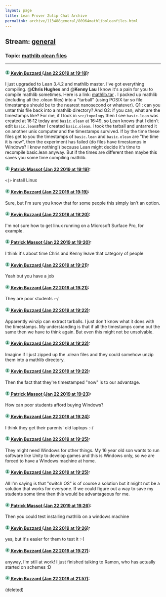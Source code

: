 ```yaml
---
layout: page
title: Lean Prover Zulip Chat Archive 
permalink: archive/113488general/80964mathliboleanfiles.html
---
```


## Stream: [general](index.html)
### Topic: [mathlib olean files](80964mathliboleanfiles.html)

---

#### [![Click to go to Zulip](../../assets/img/zulip2.png) Kevin Buzzard (Jan 22 2019 at 19:18)](https://leanprover.zulipchat.com/#narrow/stream/113488-general/topic/mathlib%20olean%20files/near/156626057):
I just upgraded to Lean 3.4.2 and mathlib master. I've got everything compiling. @**Chris Hughes**  and @**Kenny Lau** I know it's a pain for you to compile mathlib sometimes. Here is a link: [mathlib.tar](http://wwwf.imperial.ac.uk/~buzzard/xena/mathlib.tar)  . I packed up mathlib (including all the .olean files) into a "tarball" (using POSIX tar so file timestamps should be to the nearest nanosecond or whatever). Q1 : can you untar this file back into a mathlib directory? And Q2: if you can, what are the timestamps like? For me, if I look in `src/topology` then I see `basic.lean` was created at 16:12 today and `basic.olean` at 16:49, so Lean knows that I didn't edit `basic.lean`after I created `basic.olean`. I took the tarball and untarred it on another unix computer and the timestamps survived. If by the time these files get to you the timestamps of `basic.lean` and `basic.olean` are "the time it is now", then the experiment has failed (do files have timestamps in Windows? I know nothing!) because Lean might decide it's time to recompile basic.lean anyway. But if the times are different then maybe this saves you some time compiling mathlib.

#### [![Click to go to Zulip](../../assets/img/zulip2.png) Patrick Massot (Jan 22 2019 at 19:19)](https://leanprover.zulipchat.com/#narrow/stream/113488-general/topic/mathlib%20olean%20files/near/156626147):
`<|>` install Linux

#### [![Click to go to Zulip](../../assets/img/zulip2.png) Kevin Buzzard (Jan 22 2019 at 19:19)](https://leanprover.zulipchat.com/#narrow/stream/113488-general/topic/mathlib%20olean%20files/near/156626177):
Sure, but I'm sure you know that for some people this simply isn't an option.

#### [![Click to go to Zulip](../../assets/img/zulip2.png) Kevin Buzzard (Jan 22 2019 at 19:20)](https://leanprover.zulipchat.com/#narrow/stream/113488-general/topic/mathlib%20olean%20files/near/156626241):
I'm not sure how to get linux running on a Microsoft Surface Pro, for example.

#### [![Click to go to Zulip](../../assets/img/zulip2.png) Patrick Massot (Jan 22 2019 at 19:20)](https://leanprover.zulipchat.com/#narrow/stream/113488-general/topic/mathlib%20olean%20files/near/156626256):
I think it's about time Chris and Kenny leave that category of people

#### [![Click to go to Zulip](../../assets/img/zulip2.png) Kevin Buzzard (Jan 22 2019 at 19:21)](https://leanprover.zulipchat.com/#narrow/stream/113488-general/topic/mathlib%20olean%20files/near/156626289):
Yeah but you have a job

#### [![Click to go to Zulip](../../assets/img/zulip2.png) Kevin Buzzard (Jan 22 2019 at 19:21)](https://leanprover.zulipchat.com/#narrow/stream/113488-general/topic/mathlib%20olean%20files/near/156626302):
They are poor students :-/

#### [![Click to go to Zulip](../../assets/img/zulip2.png) Kevin Buzzard (Jan 22 2019 at 19:22)](https://leanprover.zulipchat.com/#narrow/stream/113488-general/topic/mathlib%20olean%20files/near/156626391):
Apparently winzip can extract tarballs. I just don't know what it does with the timestamps. My understanding is that if all the timestamps come out the same then we have to think again. But even this might not be unsolvable.

#### [![Click to go to Zulip](../../assets/img/zulip2.png) Kevin Buzzard (Jan 22 2019 at 19:22)](https://leanprover.zulipchat.com/#narrow/stream/113488-general/topic/mathlib%20olean%20files/near/156626410):
Imagine if I just zipped up the .olean files and they could somehow unzip them into a mathlib directory.

#### [![Click to go to Zulip](../../assets/img/zulip2.png) Kevin Buzzard (Jan 22 2019 at 19:22)](https://leanprover.zulipchat.com/#narrow/stream/113488-general/topic/mathlib%20olean%20files/near/156626456):
Then the fact that they're timestamped "now" is to our advantage.

#### [![Click to go to Zulip](../../assets/img/zulip2.png) Patrick Massot (Jan 22 2019 at 19:23)](https://leanprover.zulipchat.com/#narrow/stream/113488-general/topic/mathlib%20olean%20files/near/156626502):
How can poor students afford buying Windows?

#### [![Click to go to Zulip](../../assets/img/zulip2.png) Kevin Buzzard (Jan 22 2019 at 19:24)](https://leanprover.zulipchat.com/#narrow/stream/113488-general/topic/mathlib%20olean%20files/near/156626598):
I think they get their parents' old laptops :-/

#### [![Click to go to Zulip](../../assets/img/zulip2.png) Kevin Buzzard (Jan 22 2019 at 19:25)](https://leanprover.zulipchat.com/#narrow/stream/113488-general/topic/mathlib%20olean%20files/near/156626652):
They might need Windows for other things. My 16 year old son wants to run software like Unity to develop games and this is Windows only, so we are forced to have a Windows machine at home.

#### [![Click to go to Zulip](../../assets/img/zulip2.png) Kevin Buzzard (Jan 22 2019 at 19:25)](https://leanprover.zulipchat.com/#narrow/stream/113488-general/topic/mathlib%20olean%20files/near/156626729):
All I'm saying is that "switch OS" is of course a solution but it might not be a solution that works for everyone. If we could figure out a way to save my students some time then this would be advantageous for me.

#### [![Click to go to Zulip](../../assets/img/zulip2.png) Patrick Massot (Jan 22 2019 at 19:26)](https://leanprover.zulipchat.com/#narrow/stream/113488-general/topic/mathlib%20olean%20files/near/156626803):
Then you could test installing mathlib on a windows machine

#### [![Click to go to Zulip](../../assets/img/zulip2.png) Kevin Buzzard (Jan 22 2019 at 19:26)](https://leanprover.zulipchat.com/#narrow/stream/113488-general/topic/mathlib%20olean%20files/near/156626829):
yes, but it's easier for them to test it :-)

#### [![Click to go to Zulip](../../assets/img/zulip2.png) Kevin Buzzard (Jan 22 2019 at 19:27)](https://leanprover.zulipchat.com/#narrow/stream/113488-general/topic/mathlib%20olean%20files/near/156626901):
anyway, I'm still at work! I just finished talking to Ramon, who has actually started on schemes :D

#### [![Click to go to Zulip](../../assets/img/zulip2.png) Kevin Buzzard (Jan 22 2019 at 21:57)](https://leanprover.zulipchat.com/#narrow/stream/113488-general/topic/mathlib%20olean%20files/near/156638858):
(deleted)

